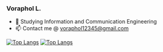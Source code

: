### **Voraphol L.**

- 🔭 Studying Information and Communication Engineering
- 📫 Contact me @ voraphol12345@gmail.com

[![Top Langs](https://github-readme-stats-git-masterrstaa-rickstaa.vercel.app/api/top-langs/?username=oatkup1a&theme=react&layout=compact)](https://github.com/oatkup1a/github-readme-stats)
[![Top Langs](https://github-readme-stats.vercel.app/api?username=oatkup1a&theme=react&show_icons=true)](https://github.com/oatkup1a)
